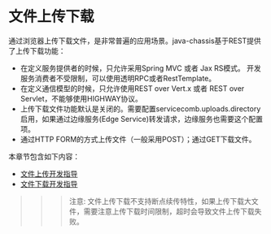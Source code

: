 # 文件上传下载

通过浏览器上传下载文件，是非常普遍的应用场景。java-chassis基于REST提供了上传下载功能：

* 在定义服务提供者的时候，只允许采用Spring MVC 或者 Jax RS模式。 开发服务消费者不受限制，可以使用透明RPC或者RestTemplate。
* 在定义通信模型的时候，只允许使用REST over Vert.x 或者 REST over Servlet，不能够使用HIGHWAY协议。
* 上传下载文件功能默认是关闭的。需要配置servicecomb.uploads.directory启用，如果通过边缘服务(Edge Service)转发请求，边缘服务也需要这个配置项。
* 通过HTTP FORM的方式上传文件（一般采用POST）；通过GET下载文件。

本章节包含如下内容：

* [文件上传开发指导](file-upload.md)
* [文件下载开发指导](file-download.md)

>>> 注意: 文件上传下载不支持断点续传特性，如果上传下载大文件，需要注意上传下载时间限制，超时会导致文件上传下载失败。
